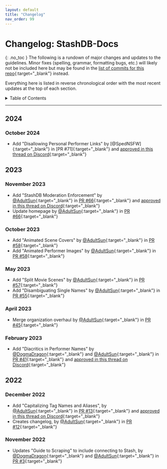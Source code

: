 ```yaml
---
layout: default
title: "Changelog"
nav_order: 99
---
```


# **Changelog: StashDB-Docs**
{: .no_toc }
The following is a rundown of major changes and updates to the guidelines. Minor fixes (spelling, grammar, formatting bugs, etc.) will likely not be included here but may be found in the [list of commits for this repo](https://github.com/stashapp/StashDB-Docs/commits/main){:target="_blank"} instead.

Everything here is listed in reverse chronological order with the most recent updates at the top of each section.

<details markdown="block">
  <summary>
    Table of Contents
  </summary>
  {: .text-delta }
1. TOC
{:toc}
</details>

***

## 2024

### October 2024
- Add "Disallowing Personal Performer Links" by [@SpedNSFW]{:target="_blank"} in [PR #71]{:target="_blank"} and [approved in this thread on Discord](https://discord.com/channels/559159668438728723/1287756068335915089){:target="_blank"}

## 2023

### November 2023
- Add "StashDB Moderation Enforcement" by [@AdultSun]{:target="_blank"} in [PR #66]{:target="_blank"} and [approved in this thread on Discord](https://discord.com/channels/559159668438728723/1124860754869366805){:target="_blank"}
- Update homepage by [@AdultSun]{:target="_blank"} in [PR #66]{:target="_blank"}

[PR #66]: https://github.com/stashapp/StashDB-Docs/pull/66

### October 2023
- Add "Animated Scene Covers" by [@AdultSun]{:target="_blank"} in [PR #58]{:target="_blank"}
- Add "Animated Performer Images" by [@AdultSun]{:target="_blank"} in [PR #58]{:target="_blank"}

[PR #58]: https://github.com/stashapp/StashDB-Docs/pull/58

### May 2023
- Add "Split Movie Scenes" by [@AdultSun]{:target="_blank"} in [PR #57]{:target="_blank"}
- Add "Disambiguating Single Names" by [@AdultSun]{:target="_blank"} in [PR #55]{:target="_blank"}

[PR #57]: https://github.com/stashapp/StashDB-Docs/pull/57
[PR #55]: https://github.com/stashapp/StashDB-Docs/pull/55

### April 2023
- Merge organization overhaul by [@AdultSun]{:target="_blank"} in [PR #45]{:target="_blank"}

[PR #45]: https://github.com/stashapp/StashDB-Docs/pull/45

### February 2023
- Add "Diacritics in Performer Names" by [@DogmaDragon]{:target="_blank"} and [@AdultSun]{:target="_blank"} in [PR #41]{:target="_blank"} and [approved in this thread on Discord](https://discord.com/channels/559159668438728723/1076296943996780565){:target="_blank"}

[PR #41]: https://github.com/stashapp/StashDB-Docs/pull/41

## 2022

### December 2022
- Add "Capitalizing Tag Names and Aliases", by [@AdultSun]{:target="_blank"} in [PR #13]{:target="_blank"} and [approved in this thread on Discord](https://discord.com/channels/559159668438728723/1038607732116303943){:target="_blank"}
- Creates changelog, by [@AdultSun]{:target="_blank"} in [PR #12]{:target="_blank"}

[PR #13]: https://github.com/stashapp/StashDB-Docs/pull/13
[PR #12]: https://github.com/stashapp/StashDB-Docs/pull/12

### November 2022
- Updates "Guide to Scraping" to include connecting to Stash, by [@DogmaDragon]{:target="_blank"} and [@AdultSun]{:target="_blank"} in [PR #3]{:target="_blank"}

[PR #3]: https://github.com/stashapp/StashDB-Docs/pull/3

[@AdultSun]: https://github.com/stashapp/StashDB-Docs/commits?author=AdultSun
[@DogmaDragon]: https://github.com/stashapp/StashDB-Docs/commits?author=DogmaDragon
